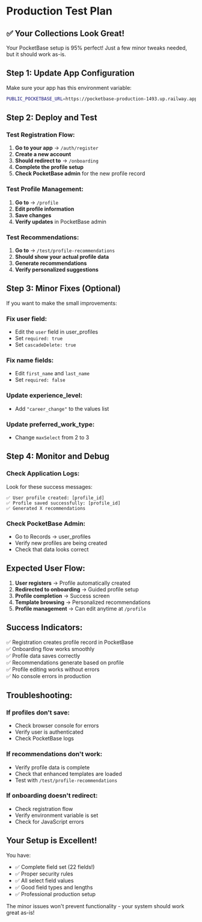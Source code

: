 # Production Test Plan

## ✅ Your Collections Look Great!

Your PocketBase setup is 95% perfect! Just a few minor tweaks needed, but it should work as-is.

## Step 1: Update App Configuration

Make sure your app has this environment variable:
```bash
PUBLIC_POCKETBASE_URL=https://pocketbase-production-1493.up.railway.app
```

## Step 2: Deploy and Test

### Test Registration Flow:
1. **Go to your app** → `/auth/register`
2. **Create a new account**
3. **Should redirect to** → `/onboarding`
4. **Complete the profile setup**
5. **Check PocketBase admin** for the new profile record

### Test Profile Management:
1. **Go to** → `/profile`
2. **Edit profile information**
3. **Save changes**
4. **Verify updates** in PocketBase admin

### Test Recommendations:
1. **Go to** → `/test/profile-recommendations`
2. **Should show your actual profile data**
3. **Generate recommendations**
4. **Verify personalized suggestions**

## Step 3: Minor Fixes (Optional)

If you want to make the small improvements:

### Fix user field:
- Edit the `user` field in user_profiles
- Set `required: true`
- Set `cascadeDelete: true`

### Fix name fields:
- Edit `first_name` and `last_name`
- Set `required: false`

### Update experience_level:
- Add `"career_change"` to the values list

### Update preferred_work_type:
- Change `maxSelect` from 2 to 3

## Step 4: Monitor and Debug

### Check Application Logs:
Look for these success messages:
```
✅ User profile created: [profile_id]
✅ Profile saved successfully: [profile_id]
✅ Generated X recommendations
```

### Check PocketBase Admin:
- Go to Records → user_profiles
- Verify new profiles are being created
- Check that data looks correct

## Expected User Flow:

1. **User registers** → Profile automatically created
2. **Redirected to onboarding** → Guided profile setup
3. **Profile completion** → Success screen
4. **Template browsing** → Personalized recommendations
5. **Profile management** → Can edit anytime at `/profile`

## Success Indicators:

✅ Registration creates profile record in PocketBase  
✅ Onboarding flow works smoothly  
✅ Profile data saves correctly  
✅ Recommendations generate based on profile  
✅ Profile editing works without errors  
✅ No console errors in production  

## Troubleshooting:

### If profiles don't save:
- Check browser console for errors
- Verify user is authenticated
- Check PocketBase logs

### If recommendations don't work:
- Verify profile data is complete
- Check that enhanced templates are loaded
- Test with `/test/profile-recommendations`

### If onboarding doesn't redirect:
- Check registration flow
- Verify environment variable is set
- Check for JavaScript errors

## Your Setup is Excellent!

You have:
- ✅ Complete field set (22 fields!)
- ✅ Proper security rules
- ✅ All select field values
- ✅ Good field types and lengths
- ✅ Professional production setup

The minor issues won't prevent functionality - your system should work great as-is!